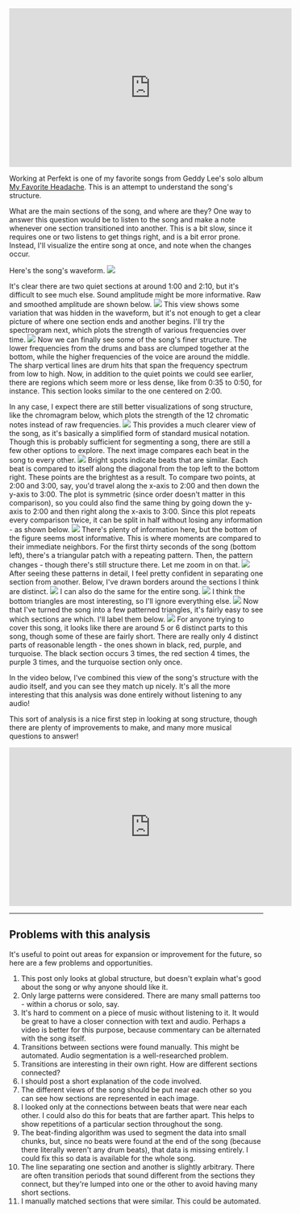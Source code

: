 <iframe width="560" height="315" src="https://www.youtube.com/embed/IisWePK0dFM" 
frameborder="0" allowfullscreen></iframe>

Working at Perfekt is one of my favorite songs from Geddy Lee's solo album [My Favorite Headache](https://www.youtube.com/watch?v=DylIPs2MI98&list=PLOmCR6c3Jdl82z_UFSN_w5dChgRtHANMv). This is an attempt to understand the  song's structure.

What are the main sections of the song, and where are they? One way to answer this question would be to listen to the song and make a note whenever one section transitioned into another. This is a bit slow, since it requires one or two listens to get things right, and is a bit error prone. Instead, I'll visualize the entire song at once, and note when the changes occur. 

Here's the song's waveform. 
![](/content/images/2016/03/download--13-.png)

It's clear there are two quiet sections at around 1:00 and 2:10, but it's difficult to see much else. Sound amplitude might be more informative. Raw and smoothed amplitude are shown below. 
![](/content/images/2016/03/download--15-.png)
This view shows some variation that was hidden in the waveform, but it's not enough to get a clear picture of where one section ends and another begins. I'll try the spectrogram next,  which plots the strength of various frequencies over time. 
![](/content/images/2016/03/download--16-.png)
Now we can finally see some of the song's finer structure. The lower frequencies from the drums and bass are clumped together at the bottom, while the higher frequencies of the voice are around the middle. The sharp vertical lines are drum hits that span the frequency spectrum from low to high. Now, in addition to the quiet points we could see earlier, there are regions which seem more or less dense, like from 0:35 to 0:50, for instance. This section looks similar to the one centered on 2:00. 

In any case, I expect there are still better visualizations of song structure, like the chromagram below, which plots the strength of the 12 chromatic notes instead of raw frequencies. 
![](/content/images/2016/03/download--18-.png)
This provides a much clearer view of the song, as it's basically a simplified form of standard musical notation. Though this is probably sufficient for segmenting a song, there are still a few other options to explore. The next image compares each beat in the song to every other. 
![](/content/images/2016/03/download--20-.png)
Bright spots indicate beats that are similar. Each beat is compared to itself along the diagonal from the top left to the bottom right. These points are the brightest as a result. To compare two points, at 2:00 and 3:00, say, you'd travel along the x-axis to 2:00 and then down the y-axis to 3:00. The plot is symmetric (since order doesn't matter in this comparison), so you could also find the same thing by going down the y-axis to 2:00 and then right along the x-axis to 3:00. Since this plot repeats every comparison twice, it can be split in half without losing any information - as shown below. 
![](/content/images/2016/03/download--21-.png)
There's plenty of information here, but the bottom of the figure seems most informative. This is where moments are compared to their immediate neighbors. For the first thirty seconds of the song (bottom left), there's a triangular patch with a repeating pattern. Then, the pattern changes - though there's still structure there. Let me zoom in on that. 
![](/content/images/2016/03/download--22-.png)
After seeing these patterns in detail, I feel pretty confident in separating one section from another. Below, I've drawn borders around the sections I think are distinct. 
![](/content/images/2016/03/download--24-.png)
I can also do the same for the entire song. 
![](/content/images/2016/03/download--23-.png)
I think the bottom triangles are most interesting, so I'll ignore everything else. 
![](/content/images/2016/03/download--25-.png)
Now that I've turned the song into a few patterned triangles, it's fairly easy to see which sections are which. I'll label them below. 
![](/content/images/2016/03/download--26-.png)
For anyone trying to cover this song, it looks like there are around 5 or 6 distinct parts to this song, though some of these are fairly short. There are really only 4 distinct parts of reasonable length - the ones shown in black, red, purple, and turquoise. The black section occurs 3 times, the red section 4 times, the purple 3 times, and the turquoise section only once. 

In the video below, I've combined this view of the song's structure with the audio itself, and you can see they match up nicely. It's all the more interesting that this analysis  was done entirely without listening to any audio!

This sort of analysis is a nice first step in looking at song structure, though there are plenty of improvements to make, and many more musical questions to answer!



<iframe width="560" height="315" src="https://www.youtube.com/embed/yvu0A5-oHWY" frameborder="0" allowfullscreen></iframe>

---
## Problems with this analysis

It's useful to point out areas for expansion or improvement for the future, so here are a few problems and opportunities. 

1. This post only looks at global structure, but doesn't explain what's good about the song or why anyone should like it. 
2. Only large patterns were considered. There are many small patterns too - within a chorus or solo, say. 
3. It's hard to comment on a piece of music without listening to it. It would be great to have a closer connection with text and audio. Perhaps a video is better for this purpose, because commentary can be alternated with the song itself. 
4. Transitions between sections were found manually. This might be automated. Audio segmentation is a well-researched problem. 
5. Transitions are interesting in their own right. How are different sections connected?
6. I should post a short explanation of the code involved. 
7. The different views of the song should be put near each other so you can see how sections are represented in each image.
8. I looked only at the connections between beats that were near each other. I could also do this for beats that are farther apart. This helps to show repetitions of a particular section throughout the song. 
9. The beat-finding algorithm was used to segment the data into small chunks, but, since no beats were found at the end of the song (because there literally weren't any drum beats), that data is missing entirely. I could fix this so data is available for the whole song. 
10. The line separating one section and another is slightly arbitrary. There are often transition periods that sound different from the sections they connect, but they're lumped into one or the other to avoid having many short sections. 
11. I manually matched sections that were similar. This could be automated.
